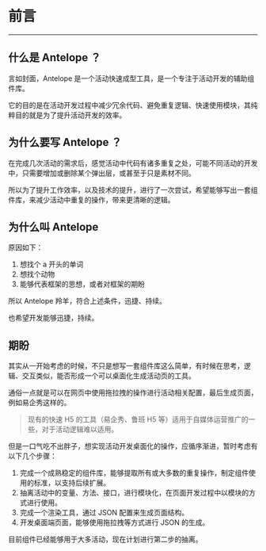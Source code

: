 # 前言

---

## 什么是 Antelope ？

言如封面，Antelope 是一个活动快速成型工具，是一个专注于活动开发的辅助组件库。

它的目的是在活动开发过程中减少冗余代码、避免重复逻辑、快速使用模块，其纯粹目的就是为了提升活动开发的效率。

## 为什么要写 Antelope ？

在完成几次活动的需求后，感觉活动中代码有诸多重复之处，可能不同活动的开发中，只需要增加或删除某个弹出层，或甚至于只是素材不同。

所以为了提升工作效率，以及技术的提升，进行了一次尝试，希望能够写出一套组件库，来减少活动中重复的操作，带来更清晰的逻辑。

## 为什么叫 Antelope

原因如下：

1. 想找个 a 开头的单词
2. 想找个动物
3. 能够代表框架的思想，或者对框架的期盼

所以 Antelope 羚羊，符合上述条件，迅捷、持续。

也希望开发能够迅捷，持续。

## 期盼

其实从一开始考虑的时候，不只是想写一套组件库这么简单，有时候在思考，逻辑、交互类似，能否形成一个可以桌面化生成活动页的工具。

通俗一点就是可以在网页中使用拖拉拽的操作进行活动相关配置，最后生成页面，例如易企秀这样的。

> 现有的快速 H5 的工具（易企秀、鲁班 H5 等）适用于自媒体运营推广的一些，对于活动逻辑难以适用。

但是一口气吃不出胖子，想实现活动开发桌面化的操作，应循序渐进，暂时考虑有以下几个步骤：

1. 完成一个成熟稳定的组件库，能够提取所有或大多数的重复操作，制定组件使用的标准，以支持后续扩展。
2. 抽离活动中的变量、方法、接口，进行模块化，在页面开发过程中以模块的方式进行使用。
3. 完成一个渲染工具，通过 JSON 配置来生成页面结构。
4. 开发桌面端页面，能够使用拖拉拽等方式进行 JSON 的生成。

目前组件已经能够用于大多活动，现在计划进行第二步的抽离。
